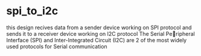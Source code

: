 # spi_to_i2c
this design recives  data from a sender device working on SPI protocol and sends it to a receiver device working on I2C protocol
The Serial Peripheral Interface (SPI) and Inter-Integrated Circuit (I2C) are 2 of the most widely used protocols for Serial communication

